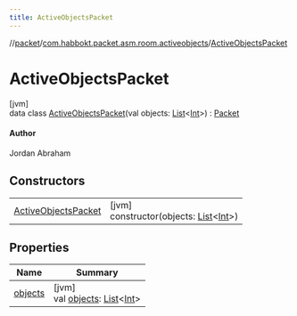 ```yaml
---
title: ActiveObjectsPacket
---
```

//[packet](../../../index.html)/[com.habbokt.packet.asm.room.activeobjects](../index.html)/[ActiveObjectsPacket](index.html)



# ActiveObjectsPacket



[jvm]\
data class [ActiveObjectsPacket](index.html)(val objects: [List](https://kotlinlang.org/api/latest/jvm/stdlib/kotlin.collections/-list/index.html)&lt;[Int](https://kotlinlang.org/api/latest/jvm/stdlib/kotlin/-int/index.html)&gt;) : [Packet](../../../../api/api/com.habbokt.api.packet/-packet/index.html)

#### Author



Jordan Abraham



## Constructors


| | |
|---|---|
| [ActiveObjectsPacket](-active-objects-packet.html) | [jvm]<br>constructor(objects: [List](https://kotlinlang.org/api/latest/jvm/stdlib/kotlin.collections/-list/index.html)&lt;[Int](https://kotlinlang.org/api/latest/jvm/stdlib/kotlin/-int/index.html)&gt;) |


## Properties


| Name | Summary |
|---|---|
| [objects](objects.html) | [jvm]<br>val [objects](objects.html): [List](https://kotlinlang.org/api/latest/jvm/stdlib/kotlin.collections/-list/index.html)&lt;[Int](https://kotlinlang.org/api/latest/jvm/stdlib/kotlin/-int/index.html)&gt; |

